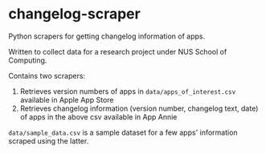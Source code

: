 # changelog-scraper
Python scrapers for getting changelog information of apps.

Written to collect data for a research project under NUS School of Computing.

Contains two scrapers:
1. Retrieves version numbers of apps in `data/apps_of_interest.csv` available in Apple App Store
2. Retrieves changelog information (version number, changelog text, date) of apps in the above csv available in App Annie

`data/sample_data.csv` is a sample dataset for a few apps' information scraped using the latter.
